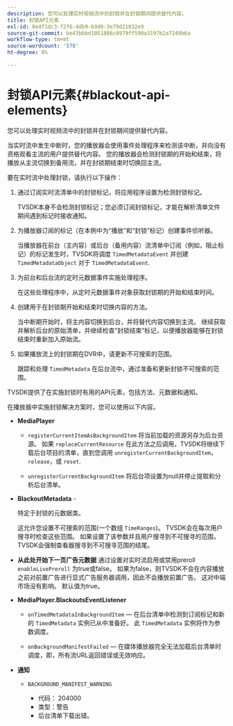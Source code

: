 ```yaml
---
description: 您可以处理实时视频流中的封锁并在封锁期间提供替代内容。
title: 封锁API元素
exl-id: 8e4f1dc3-f2f6-4db9-b9d0-3e79d21032e9
source-git-commit: be43bbbd1051886c8979ff590a3197b2a7249b6a
workflow-type: tm+mt
source-wordcount: '578'
ht-degree: 0%

---
```


# 封锁API元素{#blackout-api-elements}

您可以处理实时视频流中的封锁并在封锁期间提供替代内容。

当实时流中发生中断时，您的播放器会使用事件处理程序来检测该中断，并向没有资格观看主流的用户提供替代内容。 您的播放器会检测封锁期的开始和结束，将播放从主流切换到备用流，并在封锁期结束时切换回主流。

要在实时流中处理封锁，请执行以下操作：

1. 通过订阅实时流清单中的封锁标记，将应用程序设置为检测封锁标记。

   TVSDK本身不会检测封锁标记；您必须订阅封锁标记，才能在解析清单文件期间遇到标记时接收通知。
1. 为播放器订阅的标记（在本例中为“播放”和“封锁”标记）创建事件侦听器。

   当播放器在前台（主内容）或后台（备用内容）流清单中订阅（例如，阻止标记）的标记发生时，TVSDK将调度 `TimedMetadataEvent` 并创建 `TimedMetadataObject` 对于 `TimedMetadataEvent`.

1. 为前台和后台流的定时元数据事件实施处理程序。

   在这些处理程序中，从定时元数据事件对象获取封锁期的开始和结束时间。
1. 创建用于在封锁期开始和结束时切换内容的方法。

   当中断期开始时，将主内容切换到后台，并将替代内容切换到主流。 继续获取并解析后台的原始清单，并继续检查“封锁结束”标记，以便播放器能够在封锁结束时重新加入原始流。
1. 如果播放流上的封锁期在DVR中，请更新不可搜索的范围。

   跟踪和处理 `TimedMetadata` 在后台流中，通过准备和更新封锁不可搜索的范围。

TVSDK提供了在实施封锁时有用的API元素，包括方法、元数据和通知。

在播放器中实施封锁解决方案时，您可以使用以下内容。

* **MediaPlayer**

   * `registerCurrentItemAsBackgroundItem` 将当前加载的资源另存为后台资源。 如果 `replaceCurrentResource` 在此方法之后调用，TVSDK将继续下载后台项目的清单，直到您调用 `unregisterCurrentBackgroundItem`， `release`，或 `reset`.

   * `unregisterCurrentBackgroundItem` 将后台项设置为null并停止提取和分析后台清单。

* **BlackoutMetadata** -

   特定于封锁的元数据类。

   这允许您设置不可搜索的范围(一个数组 `TimeRanges`)。 TVSDK会在每次用户搜寻时检查这些范围。 如果设置了该参数并且用户搜寻到不可搜寻的范围，TVSDK会强制查看器搜寻到不可搜寻范围的结尾。

* **从此处开始下一页广告元数据** 通过设置对实时流启用或禁用preroll `enableLivePreroll` 为true或false。 如果为false，则TVSDK不会在内容播放之前对前置广告进行显式广告服务器调用，因此不会播放前置广告。 这对中端市场没有影响。 默认值为true。

* **MediaPlayer.BlackoutsEventListener**

   * `onTimedMetadataInBackgroundItem`  — 在后台清单中检测到订阅标记和新的 `TimedMetadata` 实例已从中准备好。 此 `TimedMetadata` 实例将作为参数调度。

   * `onBackgroundManifestFailed`  — 在媒体播放器完全无法加载后台清单时调度，即，所有流URL返回错误或无效响应。

* **通知**

   * `BACKGROUND_MANIFEST_WARNING`

      * 代码： 204000
      * 类型：警告
      * 后台清单下载出错。
